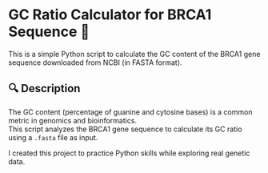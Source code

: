# GC Ratio Calculator for BRCA1 Sequence 🧬

This is a simple Python script to calculate the GC content of the BRCA1 gene sequence downloaded from NCBI (in FASTA format).

## 🔍 Description

The GC content (percentage of guanine and cytosine bases) is a common metric in genomics and bioinformatics.  
This script analyzes the BRCA1 gene sequence to calculate its GC ratio using a `.fasta` file as input.

I created this project to practice Python skills while exploring real genetic data.
